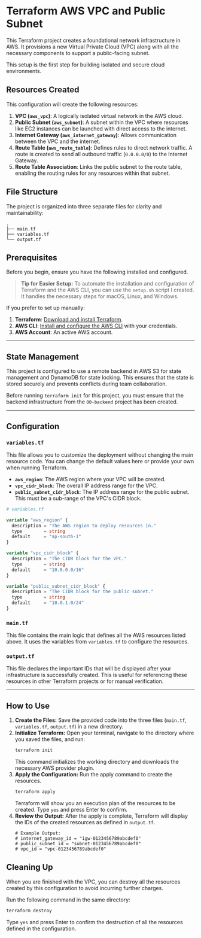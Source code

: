 # Terraform AWS VPC and Public Subnet

This Terraform project creates a foundational network infrastructure in AWS. It provisions a new Virtual Private Cloud (VPC) along with all the necessary components to support a public-facing subnet.

This setup is the first step for building isolated and secure cloud environments.

## Resources Created

This configuration will create the following resources:

1.  **VPC (`aws_vpc`)**: A logically isolated virtual network in the AWS cloud.
2.  **Public Subnet (`aws_subnet`)**: A subnet within the VPC where resources like EC2 instances can be launched with direct access to the internet.
3.  **Internet Gateway (`aws_internet_gateway`)**: Allows communication between the VPC and the internet.
4.  **Route Table (`aws_route_table`)**: Defines rules to direct network traffic. A route is created to send all outbound traffic (`0.0.0.0/0`) to the Internet Gateway.
5.  **Route Table Association**: Links the public subnet to the route table, enabling the routing rules for any resources within that subnet.

## File Structure

The project is organized into three separate files for clarity and maintainability:

```
.
├── main.tf
├── variables.tf
└── output.tf
```

## Prerequisites

Before you begin, ensure you have the following installed and configured.

> **Tip for Easier Setup:**
> To automate the installation and configuration of Terraform and the AWS CLI, you can use the `setup.sh` script I created. It handles the necessary steps for macOS, Linux, and Windows.

If you prefer to set up manually:

1.  **Terraform**: [Download and install Terraform](https://learn.hashicorp.com/tutorials/terraform/install-cli).
2.  **AWS CLI**: [Install and configure the AWS CLI](https://docs.aws.amazon.com/cli/latest/userguide/cli-chap-configure.html) with your credentials.
3.  **AWS Account**: An active AWS account.

---

## State Management

This project is configured to use a remote backend in AWS S3 for state management and DynamoDB for state locking. This ensures that the state is stored securely and prevents conflicts during team collaboration.

Before running `terraform init` for this project, you must ensure that the backend infrastructure from the `00-backend` project has been created.

---

## Configuration

### `variables.tf`

This file allows you to customize the deployment without changing the main resource code. You can change the default values here or provide your own when running Terraform.

- **`aws_region`**: The AWS region where your VPC will be created.
- **`vpc_cidr_block`**: The overall IP address range for the VPC.
- **`public_subnet_cidr_block`**: The IP address range for the public subnet. This must be a sub-range of the VPC's CIDR block.

<!-- end list -->

```terraform
# variables.tf

variable "aws_region" {
  description = "The AWS region to deploy resources in."
  type        = string
  default     = "ap-south-1"
}

variable "vpc_cidr_block" {
  description = "The CIDR block for the VPC."
  type        = string
  default     = "10.0.0.0/16"
}

variable "public_subnet_cidr_block" {
  description = "The CIDR block for the public subnet."
  type        = string
  default     = "10.0.1.0/24"
}
```

### `main.tf`

This file contains the main logic that defines all the AWS resources listed above. It uses the variables from `variables.tf` to configure the resources.

### `output.tf`

This file declares the important IDs that will be displayed after your infrastructure is successfully created. This is useful for referencing these resources in other Terraform projects or for manual verification.

---

## How to Use

1.  **Create the Files:** Save the provided code into the three files (`main.tf`, `variables.tf`, `output.tf`) in a new directory.
2.  **Initialize Terraform:** Open your terminal, navigate to the directory where you saved the files, and run:
    ```bash
    terraform init
    ```
    This command initializes the working directory and downloads the necessary AWS provider plugin.
3.  **Apply the Configuration:** Run the apply command to create the resources.
    ```bash
    terraform apply
    ```
    Terraform will show you an execution plan of the resources to be created. Type `yes` and press Enter to confirm.
4.  **Review the Output:** After the apply is complete, Terraform will display the IDs of the created resources as defined in `output.tf`.
    ```
    # Example Output:
    # internet_gateway_id = "igw-0123456789abcdef0"
    # public_subnet_id = "subnet-0123456789abcdef0"
    # vpc_id = "vpc-0123456789abcdef0"
    ```

## Cleaning Up

When you are finished with the VPC, you can destroy all the resources created by this configuration to avoid incurring further charges.

Run the following command in the same directory:

```bash
terraform destroy
```

Type `yes` and press Enter to confirm the destruction of all the resources defined in the configuration.
